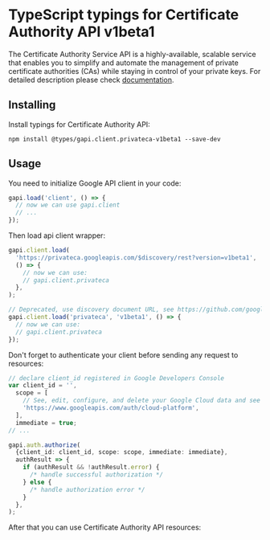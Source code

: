 # TypeScript typings for Certificate Authority API v1beta1

The Certificate Authority Service API is a highly-available, scalable service that enables you to simplify and automate the management of private certificate authorities (CAs) while staying in control of your private keys.
For detailed description please check [documentation](https://cloud.google.com/).

## Installing

Install typings for Certificate Authority API:

```
npm install @types/gapi.client.privateca-v1beta1 --save-dev
```

## Usage

You need to initialize Google API client in your code:

```typescript
gapi.load('client', () => {
  // now we can use gapi.client
  // ...
});
```

Then load api client wrapper:

```typescript
gapi.client.load(
  'https://privateca.googleapis.com/$discovery/rest?version=v1beta1',
  () => {
    // now we can use:
    // gapi.client.privateca
  },
);
```

```typescript
// Deprecated, use discovery document URL, see https://github.com/google/google-api-javascript-client/blob/master/docs/reference.md#----gapiclientloadname----version----callback--
gapi.client.load('privateca', 'v1beta1', () => {
  // now we can use:
  // gapi.client.privateca
});
```

Don't forget to authenticate your client before sending any request to resources:

```typescript
// declare client_id registered in Google Developers Console
var client_id = '',
  scope = [
    // See, edit, configure, and delete your Google Cloud data and see the email address for your Google Account.
    'https://www.googleapis.com/auth/cloud-platform',
  ],
  immediate = true;
// ...

gapi.auth.authorize(
  {client_id: client_id, scope: scope, immediate: immediate},
  authResult => {
    if (authResult && !authResult.error) {
      /* handle successful authorization */
    } else {
      /* handle authorization error */
    }
  },
);
```

After that you can use Certificate Authority API resources: <!-- TODO: make this work for multiple namespaces -->

```typescript

```
